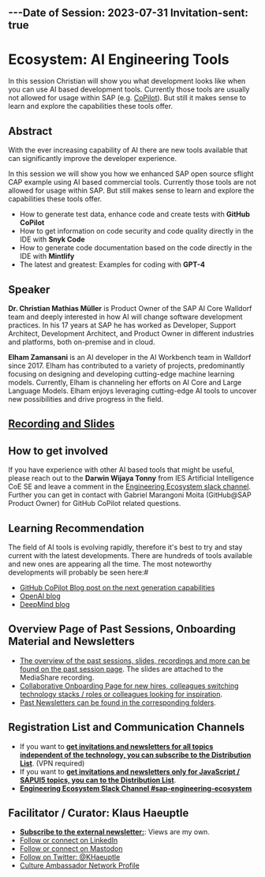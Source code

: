 ---Date of Session: 2023-07-31
Invitation-sent: true
---


# Ecosystem: AI Engineering Tools


In this session Christian will show you what development looks like when you can use AI based development tools.
Currently those tools are usually not allowed for usage within SAP (e.g. [CoPilot](https://sap.stackenterprise.co/questions/3729)). But still it makes sense to learn and explore the capabilities these tools offer.

## Abstract

With the ever increasing capability of AI there are new tools available that can significantly improve the developer experience.

In this session we will show you how we enhanced SAP open source sflight CAP example using AI based commercial tools.
Currently those tools are not allowed for usage within SAP. But still makes sense to learn and explore the capabilities these tools offer.

- How to generate test data, enhance code and create tests with **GitHub CoPilot**
- How to get information on code security and code quality directly in the IDE with **Snyk Code**
- How to generate code documentation based on the code directly in the IDE with **Mintlify**
- The latest and greatest: Examples for coding with **GPT-4**

## Speaker

**Dr. Christian Mathias Müller** is Product Owner of the SAP AI Core Walldorf team and deeply interested in how AI will change software development practices. In his 17 years at SAP he has worked as Developer, Support Architect, Development Architect, and Product Owner in different industries and platforms, both on-premise and in cloud.

**Elham Zamansani** is an AI developer in the AI Workbench team in Walldorf since 2017. Elham has contributed to a variety of projects, predominantly focusing on designing and developing cutting-edge machine learning models. Currently, Elham is channeling her efforts on AI Core and Large Language Models. Elham enjoys leveraging cutting-edge AI tools to uncover new possibilities and drive progress in the field.

## [Recording and Slides](https://video.sap.com/media/t/1_jsm1857n/145787301)

## How to get involved

If you have experience with other AI based tools that might be useful, please reach out to the **Darwin Wijaya Tonny** from IES Artificial Intelligence CoE SE and leave a comment in the [Engineering Ecosystem slack channel][Slack]. 
Further you can get in contact with Gabriel Marangoni Moita (GitHub@SAP Product Owner) for GitHub CoPilot related questions.

## Learning Recommendation

The field of AI tools is evolving rapidly, therefore it's best to try and stay current with the latest developments. There are hundreds of tools available and new ones are appearing all the time. The most noteworthy developments will probably be seen here:#

- [GitHub CoPilot Blog post on the next generation capabilities](https://github.blog/2023-03-22-github-copilot-x-the-ai-powered-developer-experience/)
- [OpenAI blog](https://openai.com/blog)
- [DeepMind blog](https://www.deepmind.com/blog)

## Overview Page of Past Sessions, Onboarding Material and Newsletters

- [The overview of the past sessions, slides, recordings and more can be found on the past session page][Recordings].  The slides are attached to the MediaShare recording.
- [Collaborative Onboarding Page for new hires, colleagues switching technology stacks / roles or colleagues looking for inspiration](https://pages.github.tools.sap/Onboarding/Onboarding/#/).
- [Past Newsletters can be found in the corresponding folders](https://github.tools.sap/CloudNativeCulture/Ecosystem/tree/master/Newsletter).
 
## Registration List and Communication Channels

- If you want to **[get invitations and newsletters for all topics independent of
  the technology, you can subscribe to the Distribution List][DL]**. (VPN required)
- If you want to **[get invitations and newsletters only for JavaScript / SAPUI5
  topics, you can to the Distribution List][Event]**.
- **[Engineering Ecosystem Slack Channel #sap-engineering-ecosystem][Slack]**

[DL]: https://profiles.wdf.sap.corp/groups/5b7147227bcf84e8be00000f/users
[Event]: https://fiorilaunchpad-sapitcloud.dispatcher.hana.ondemand.com/sap/hana/uis/clients/ushell-app/shells/fiori/FioriLaunchpad.html#my-events&/ig=4328714
[Recordings]: https://github.tools.sap/CloudNativeCulture/Ecosystem/blob/master/Sessions/PastSessions.md
[Slack]: https://my.slack.com/archives/CSP54NFPZ

## Facilitator / Curator: Klaus Haeuptle

- [**Subscribe to the external newsletter:**](https://ecosystem4engineering.substack.com/p/collaboration-on-improving): Views are my own.
- [Follow or connect on LinkedIn](https://www.linkedin.com/in/klaus-h%C3%A4uptle-951a0349/)
- [Follow or connect on Mastodon](https://saptodon.org/@klaushaeuptle#)
- [Follow on Twitter: @KHaeuptle](https://twitter.com/KHaeuptle)
- [Culture Ambassador Network Profile](https://jam4.sapjam.com/discussions/VwPmzklBNtL6YJgQcx0Bnj)


[Slack]: https://my.slack.com/archives/CSP54NFPZ

```yaml
